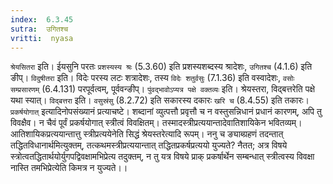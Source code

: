 ```yaml
---
index:  6.3.45
sutra:  उगितश्च
vritti:  nyasa
---
```


`श्रेयसितरा` इति। ईयसुनि परतः `प्रशस्यस्य श्रः` (5.3.60) इति प्रशस्यशब्दस्य श्रादेशः, `उगितश्च` (4.1.6) इति ङीप्। `विदुषीतरा` इति। विदेः परस्य लटः शत्रादेशः, तस्य `विदेः शतुर्वसुः` (7.1.36) इति वस्वादेशः, `वसोः सम्प्रसारणम्` (6.4.131) परपूर्वत्वम्, पूर्ववन्ङीप्।
`पुंवद्भावोऽप्यत्र पक्षे वक्तव्यः` इति। श्रेयस्तरा, विद्बत्तरेति पक्षे यथा स्यात्। `विद्बत्तरा` इति। `वसुस्रंसु` (8.2.72) इति सकारस्य दकारः `खरि च` (8.4.55) इति तकारः।
`प्रकर्षयोगात्` इत्यादिनोपसंख्यानं प्रत्याचष्टे। शब्दानां व्युत्पत्तौ प्रवृत्तौ च न वस्तुसन्निधानं प्रधानं कारणम्, अपि तु विवक्षैव। न चैवं पूर्वं प्रकर्षयोगात् स्त्रीत्वं विवक्षितम्। तस्मादस्त्रीप्रत्ययान्तादेवातिशायिकेन भवितव्यम्। आतिशायिकप्रत्ययान्तात्तु स्त्रीप्रत्ययेनेति सिद्धं श्रेयस्तरेत्यादि रूपम्। ननु च ङ्याब्ग्रहणं तदन्तात् तद्धितविधानार्थमित्युक्तम्, तत्कथमस्त्रीप्रत्ययान्तात् तद्धितप्रकर्षप्रत्ययो युज्यते? नैतत; अत्र विषये स्त्रोत्वतद्धितार्थयोर्युगपद्विवक्षामभिप्रेत्य तदुक्तम्, न तु यत्र विषये प्राक् प्रकर्षार्थेन सम्बन्धात् स्त्रीत्वस्य विवक्षा नास्ति तमभिप्रेत्येति किमत्र न युज्यते।।

